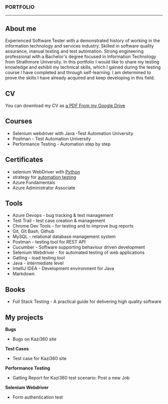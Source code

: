### PORTFOLIO
--------------------------------------------------------
## About me

Experienced Software Tester with a demonstrated history of working in the information technology and services industry. Skilled in software quality assurance, manual testing and test automation. Strong engineering professional with a Bachelor's degree focused in Information Technology from Strathmore University.
In this portfolio I would like to share my testing knowledge and exhibit my technical skills, which I gained during the testing course I have completed and through self-learning. I am determined to prove the skills I have already acquired and keep developing in this field. 

## CV

You can download my CV as [a PDF From my Google Drive](https://drive.google.com/file/d/1J2Wc7dWOZObxhNgWKs1T1ayiMKfUbQfP/view?usp=sharing)

## Courses

- Selenium webdriver with Java -Test Automation University
- Postman - Test Automation University
- Performance Testing - Automation step by step

## Certificates

- selenium WebDriver with [Python](https://testautomationu.applitools.com/certificate/?id=3a302557)
- strategy for [automation testing](https://testautomationu.applitools.com/certificate/?id=45f04042)
- Azure Fundamentals
- Azure Administrator Associate

## Tools

- Azure Devops - bug tracking & test management
- Test Trail - test case creation & management
- Chrome Dev Tools - for testing and to improve bug reports
- Git, Git Bash, Github
- MySQL - relational database management system
- Postman - testing tool for REST API
- Cucumber - Software supporting behaviour driven development
- Selenium Webdriver - for automated testing of web applications
- Gatling - load testing tool
- Java - intermediate level
- IntelliJ IDEA - Development environment for Java
- Markdown

## Books

- Full Stack Testing - A practical guide for delivering high quality software


## My projects

**Bugs**
- Bugs on Kazi360 site

**Test Cases**
- Test case for Kazi360 site

**Performance Testing**
- Gatling Report for Kazi360 test scenario: Post a new Job

**Selenium Webdriver**
- Form authentication test
